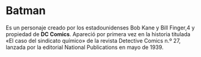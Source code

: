 # Batman

Es un personaje creado por los estadounidenses Bob Kane y Bill Finger,4​ y propiedad de **DC Comics**. Apareció por primera vez en la historia titulada «El caso del sindicato químico» de la revista Detective Comics n.º 27, lanzada por la editorial National Publications en mayo de 1939.
